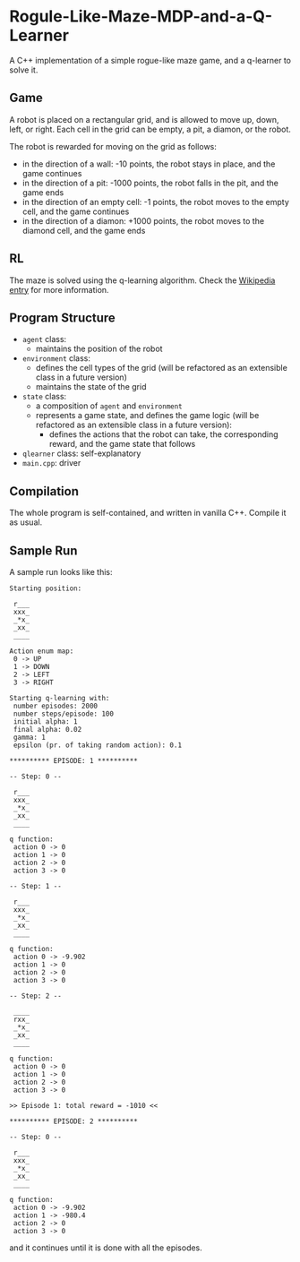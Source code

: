# Rogule-Like-Maze-MDP-and-a-Q-Learner

A C++ implementation of a simple rogue-like maze game, and a q-learner to solve it.

## Game

A robot is placed on a rectangular grid, and is allowed to move up, down, left, or right. Each cell in the grid can be empty, a pit, a diamon, or the robot.

The robot is rewarded for moving on the grid as follows:
* in the direction of a wall: -10 points, the robot stays in place, and the game continues
* in the direction of a pit: -1000 points, the robot falls in the pit, and the game ends
* in the direction of an empty cell: -1 points, the robot moves to the empty cell, and the game continues
* in the direction of a diamon: +1000 points, the robot moves to the diamond cell, and the game ends

## RL

The maze is solved using the q-learning algorithm. Check the [Wikipedia entry](https://en.wikipedia.org/wiki/Q-learning#Algorithm) for more information.

## Program Structure

* `agent` class:
  - maintains the position of the robot
* `environment` class:
  - defines the cell types of the grid (will be refactored as an extensible class in a future version)
  - maintains the state of the grid
* `state` class:
  - a composition of `agent` and `environment`
  - represents a game state, and defines the game logic (will be refactored as an extensible class in a future version):
    - defines the actions that the robot can take, the corresponding reward, and the game state that follows
* `qlearner` class: self-explanatory
* `main.cpp`: driver

## Compilation

The whole program is self-contained, and written in vanilla C++. Compile it as usual.

## Sample Run

A sample run looks like this:

```
Starting position:

 r___
 xxx_
 _*x_
 _xx_
 ____

Action enum map:
 0 -> UP
 1 -> DOWN
 2 -> LEFT
 3 -> RIGHT

Starting q-learning with:
 number episodes: 2000
 number steps/episode: 100
 initial alpha: 1
 final alpha: 0.02
 gamma: 1
 epsilon (pr. of taking random action): 0.1

********** EPISODE: 1 **********

-- Step: 0 --

 r___
 xxx_
 _*x_
 _xx_
 ____

q function:
 action 0 -> 0
 action 1 -> 0
 action 2 -> 0
 action 3 -> 0

-- Step: 1 --

 r___
 xxx_
 _*x_
 _xx_
 ____

q function:
 action 0 -> -9.902
 action 1 -> 0
 action 2 -> 0
 action 3 -> 0

-- Step: 2 --

 ____
 rxx_
 _*x_
 _xx_
 ____

q function:
 action 0 -> 0
 action 1 -> 0
 action 2 -> 0
 action 3 -> 0

>> Episode 1: total reward = -1010 <<

********** EPISODE: 2 **********

-- Step: 0 --

 r___
 xxx_
 _*x_
 _xx_
 ____

q function:
 action 0 -> -9.902
 action 1 -> -980.4
 action 2 -> 0
 action 3 -> 0
 ```
 
 and it continues until it is done with all the episodes.
